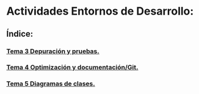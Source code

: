 # Actividades Entornos de Desarrollo:

## Índice:

### [Tema 3 Depuración y pruebas.](./UD3-depuracion-pruebas/README.md)
### [Tema 4 Optimización y documentación/Git.](./ud4-optimizacion-y-documentacion/README.md)
### [Tema 5 Diagramas de clases.](./ud5-diagramas-de-clases/README.md)
